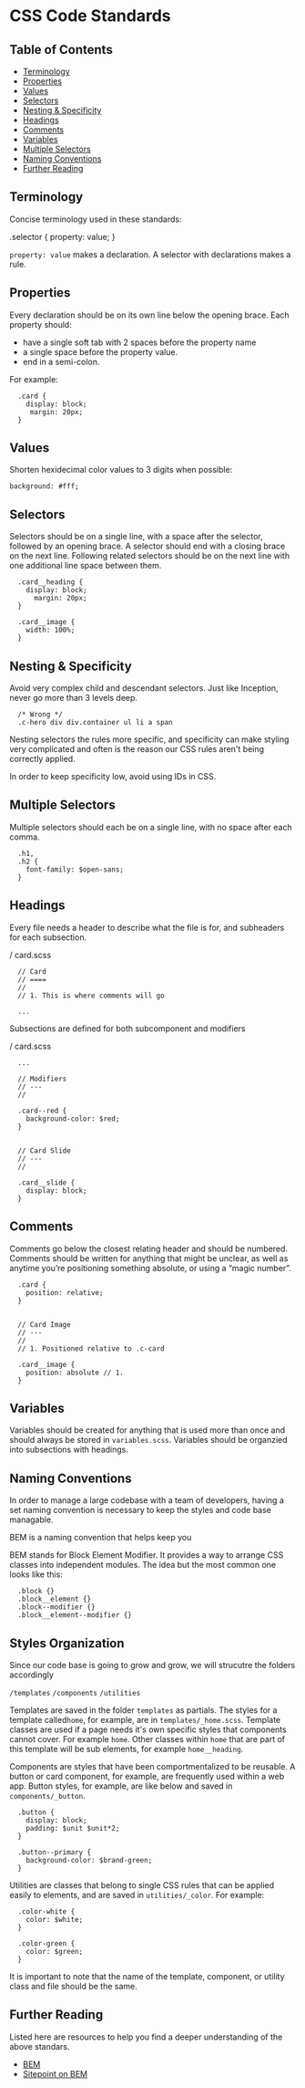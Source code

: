 # CSS Code Standards

## Table of Contents
* [Terminology](#terminology)
* [Properties](#properties)
* [Values](#values)
* [Selectors](#selectors)
* [Nesting & Specificity](#nesting-&-specificity)
* [Headings](#headings)
* [Comments](#comments)
* [Variables](#variables)
* [Multiple Selectors](#multiple-selectors)
* [Naming Conventions](#naming-conventions)
* [Further Reading](#further-reading)


## Terminology
Concise terminology used in these standards:

  .selector {
      property: value;
  }

`property: value` makes a declaration. A selector with declarations makes a rule.

## Properties
Every declaration should be on its own line below the opening brace. Each property should:

* have a single soft tab with 2 spaces before the property name 
* a single space before the property value.
* end in a semi-colon.

For example:
```
  .card {
    display: block;
     margin: 20px;     
  }
```


## Values
Shorten hexidecimal color values to 3 digits when possible:

`background: #fff;`

## Selectors
Selectors should be on a single line, with a space after the selector, followed by an opening brace. A selector should end with a closing brace on the next line. Following related selectors should be on the next line with one additional line space between them.

```
  .card__heading {
    display: block;
      margin: 20px;
  }
  
  .card__image {
    width: 100%;
  }
``` 
  
## Nesting & Specificity
Avoid very complex child and descendant selectors. Just like Inception, never go more than 3 levels deep. 
  
```
  /* Wrong */  
  .c-hero div div.container ul li a span 
 ```
  
Nesting selectors the rules more specific, and specificity can make styling very complicated and often is the reason our CSS rules aren't being correctly applied. 

In order to keep specificity low, avoid using IDs in CSS. 

## Multiple Selectors
Multiple selectors should each be on a single line, with no space after each comma.

```
  .h1,
  .h2 {
    font-family: $open-sans;
  }
```

## Headings
Every file needs a header to describe what the file is for, and subheaders for each subsection. 

/ card.scss
```
  // Card
  // ====
  // 
  // 1. This is where comments will go 
  
  ...
```
  
Subsections are defined for both subcomponent and modifiers

/ card.scss
```
  ...
  
  // Modifiers
  // ---
  //

  .card--red {
    background-color: $red;
  }
  
  
  // Card Slide
  // ---
  // 
  
  .card__slide {
    display: block;
  }
```
  
## Comments
 
Comments go below the closest relating header and should be numbered. 
Comments should be written for anything that might be unclear, as well as anytime you’re positioning something absolute, or using a “magic number”.
```
  .card {
    position: relative;
  }
  
  
  // Card Image
  // ---
  // 
  // 1. Positioned relative to .c-card
  
  .card__image {
    position: absolute // 1.
  }
```
  
## Variables
Variables should be created for anything that is used more than once and should always be stored in `variables.scss`.
Variables should be organzied into subsections with headings. 

## Naming Conventions
In order to manage a large codebase with a team of developers, having a set naming convention is necessary to keep the styles and code base managable.

BEM is a naming convention that helps keep you

BEM stands for Block Element Modifier. It provides a way to arrange CSS classes into independent modules. The idea but the most common one looks like this:
```
  .block {}
  .block__element {}
  .block--modifier {}
  .block__element--modifier {}
```
## Styles Organization

Since our code base is going to grow and grow, we will strucutre the folders accordingly

  `/templates`
  `/components`
  `/utilities`

Templates are saved in the folder `templates` as partials. The styles for a template called`home`, for example, are in `templates/_home.scss`. Template classes are used if a page needs it's own specific styles that components cannot cover. For example `home`. Other classes within `home` that are part of this template will be sub elements, for example `home__heading`.

Components are styles that have been comportmentalized to be reusable. A button or card component, for example, are frequently used within a web app. Button styles, for example, are like below and saved in `components/_button`.
```
  .button {
    display: block;
    padding: $unit $unit*2;
  }

  .button--primary {
    background-color: $brand-green;
  }
```

Utilities are classes that belong to single CSS rules that can be applied easily to elements, and are saved in `utilities/_color`. For example:
```
  .color-white {
    color: $white;
  }

  .color-green {
    color: $green;
  }
```

It is important to note that the name of the template, component, or utility class and file should be the same. 

## Further Reading

Listed here are resources to help you find a deeper understanding of the above standars. 
* [BEM](http://getbem.com/introduction/)
* [Sitepoint on BEM](https://www.sitepoint.com/bem-smacss-advice-from-developers/)
